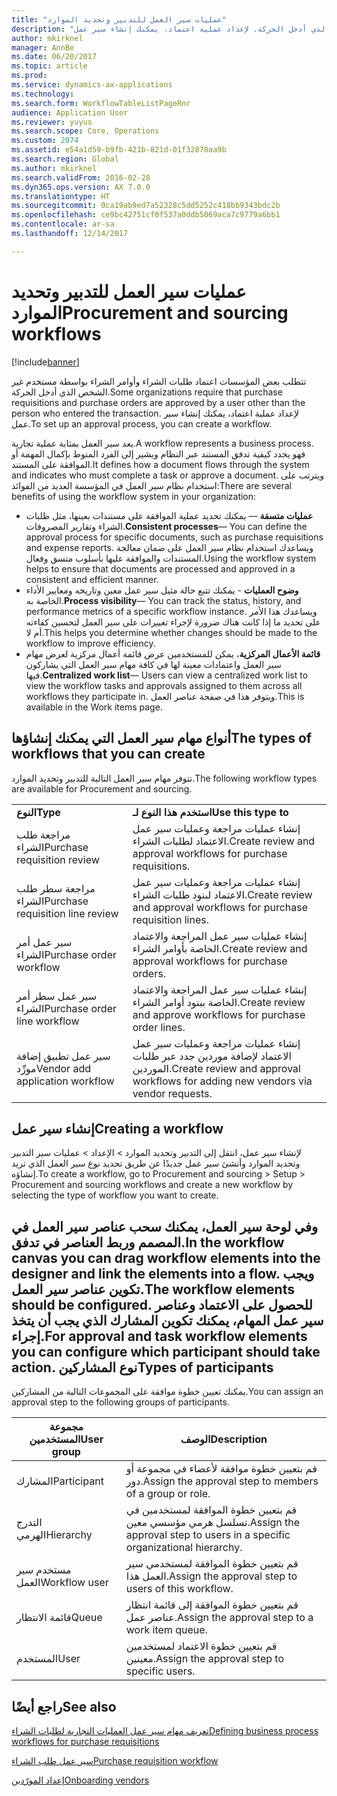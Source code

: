 ```yaml
---
title: "عمليات سير العمل للتدبير وتحديد الموارد"
description: "تتطلب بعض المؤسسات اعتماد طلبات الشراء وأوامر الشراء بواسطة مستخدم غير الشخص الذي أدخل الحركة. لإعداد عملية اعتماد، يمكنك إنشاء سير عمل."
author: mkirknel
manager: AnnBe
ms.date: 06/20/2017
ms.topic: article
ms.prod: 
ms.service: dynamics-ax-applications
ms.technology: 
ms.search.form: WorkflowTableListPageRnr
audience: Application User
ms.reviewer: yuyus
ms.search.scope: Core, Operations
ms.custom: 2074
ms.assetid: e54a1d59-b9fb-421b-821d-01f32878aa9b
ms.search.region: Global
ms.author: mkirknel
ms.search.validFrom: 2016-02-28
ms.dyn365.ops.version: AX 7.0.0
ms.translationtype: HT
ms.sourcegitcommit: 0ca19ab9ed7a52328c5dd5252c418bb9343bdc2b
ms.openlocfilehash: ce9bc42751cf0f537a0ddb5069aca7c9779a6bb1
ms.contentlocale: ar-sa
ms.lasthandoff: 12/14/2017

---
```


# <a name="procurement-and-sourcing-workflows"></a><span data-ttu-id="39aa8-104">عمليات سير العمل للتدبير وتحديد الموارد</span><span class="sxs-lookup"><span data-stu-id="39aa8-104">Procurement and sourcing workflows</span></span>

[!include[banner](../includes/banner.md)]


<span data-ttu-id="39aa8-105">تتطلب بعض المؤسسات اعتماد طلبات الشراء وأوامر الشراء بواسطة مستخدم غير الشخص الذي أدخل الحركة.</span><span class="sxs-lookup"><span data-stu-id="39aa8-105">Some organizations require that purchase requisitions and purchase orders are approved by a user other than the person who entered the transaction.</span></span> <span data-ttu-id="39aa8-106">لإعداد عملية اعتماد، يمكنك إنشاء سير عمل.</span><span class="sxs-lookup"><span data-stu-id="39aa8-106">To set up an approval process, you can create a workflow.</span></span>

<span data-ttu-id="39aa8-107">يعد سير العمل بمثابة عملية تجارية.</span><span class="sxs-lookup"><span data-stu-id="39aa8-107">A workflow represents a business process.</span></span> <span data-ttu-id="39aa8-108">فهو يحدد كيفية تدفق المستند عبر النظام ويشير إلى الفرد المنوط بإكمال المهمة أو الموافقة على المستند.</span><span class="sxs-lookup"><span data-stu-id="39aa8-108">It defines how a document flows through the system and indicates who must complete a task or approve a document.</span></span> <span data-ttu-id="39aa8-109">ويترتب على استخدام نظام سير العمل في المؤسسة العديد من الفوائد:</span><span class="sxs-lookup"><span data-stu-id="39aa8-109">There are several benefits of using the workflow system in your organization:</span></span>
-   <span data-ttu-id="39aa8-110">**عمليات متسقة** — يمكنك تحديد عملية الموافقة على مستندات بعينها، مثل طلبات الشراء وتقارير المصروفات.</span><span class="sxs-lookup"><span data-stu-id="39aa8-110">**Consistent processes**— You can define the approval process for specific documents, such as purchase requisitions and expense reports.</span></span> <span data-ttu-id="39aa8-111">ويساعدك استخدام نظام سير العمل على ضمان معالجة المستندات والموافقة عليها بأسلوب متسق وفعال.</span><span class="sxs-lookup"><span data-stu-id="39aa8-111">Using the workflow system helps to ensure that documents are processed and approved in a consistent and efficient manner.</span></span>
-   <span data-ttu-id="39aa8-112">**وضوح العمليات** - يمكنك تتبع حالة مثيل سير عمل معين وتاريخه ومعايير الأداء الخاصة به.</span><span class="sxs-lookup"><span data-stu-id="39aa8-112">**Process visibility**— You can track the status, history, and performance metrics of a specific workflow instance.</span></span> <span data-ttu-id="39aa8-113">ويساعدك هذا الأمر على تحديد ما إذا كانت هناك ضرورة لإجراء تغييرات على سير العمل لتحسين كفاءته أم لا.</span><span class="sxs-lookup"><span data-stu-id="39aa8-113">This helps you determine whether changes should be made to the workflow to improve efficiency.</span></span>
-   <span data-ttu-id="39aa8-114">**قائمة الأعمال المركزية**، يمكن للمستخدمين عرض قائمة أعمال مركزية لعرض مهام سير العمل واعتمادات معينة لها في كافة مهام سير العمل التي يشاركون فيها.</span><span class="sxs-lookup"><span data-stu-id="39aa8-114">**Centralized work list**— Users can view a centralized work list to view the workflow tasks and approvals assigned to them across all workflows they participate in.</span></span> <span data-ttu-id="39aa8-115">ويتوفر هذا في صفحة عناصر العمل.</span><span class="sxs-lookup"><span data-stu-id="39aa8-115">This is available in the Work items page.</span></span>

## <a name="the-types-of-workflows-that-you-can-create"></a><span data-ttu-id="39aa8-116"> أنواع مهام سير العمل التي يمكنك إنشاؤها</span><span class="sxs-lookup"><span data-stu-id="39aa8-116">The types of workflows that you can create</span></span>
<span data-ttu-id="39aa8-117">تتوفر مهام سير العمل التالية للتدبير وتحديد الموارد.</span><span class="sxs-lookup"><span data-stu-id="39aa8-117">The following workflow types are available for Procurement and sourcing.</span></span>

|                                  |                                                               |
|----------------------------------|---------------------------------------------------------------|
| <span data-ttu-id="39aa8-118">**النوع**</span><span class="sxs-lookup"><span data-stu-id="39aa8-118">**Type**</span></span>                         | <span data-ttu-id="39aa8-119">**استخدم هذا النوع لـ**</span><span class="sxs-lookup"><span data-stu-id="39aa8-119">**Use this type to**</span></span>                                          |
| <span data-ttu-id="39aa8-120">مراجعة طلب الشراء</span><span class="sxs-lookup"><span data-stu-id="39aa8-120">Purchase requisition review</span></span>      | <span data-ttu-id="39aa8-121">إنشاء عمليات مراجعة وعمليات سير عمل الاعتماد لطلبات الشراء.</span><span class="sxs-lookup"><span data-stu-id="39aa8-121">Create review and approval workflows for purchase requisitions.</span></span>            |
| <span data-ttu-id="39aa8-122">مراجعة سطر طلب الشراء</span><span class="sxs-lookup"><span data-stu-id="39aa8-122">Purchase requisition line review</span></span> | <span data-ttu-id="39aa8-123">إنشاء عمليات مراجعة وعمليات سير عمل الاعتماد لبنود طلبات الشراء.</span><span class="sxs-lookup"><span data-stu-id="39aa8-123">Create review and approval workflows for purchase requisition lines.</span></span>       |
| <span data-ttu-id="39aa8-124">سير عمل أمر الشراء</span><span class="sxs-lookup"><span data-stu-id="39aa8-124">Purchase order workflow</span></span>          | <span data-ttu-id="39aa8-125">إنشاء عمليات سير عمل المراجعة والاعتماد الخاصة بأوامر الشراء.</span><span class="sxs-lookup"><span data-stu-id="39aa8-125">Create review and approval workflows for purchase orders.</span></span>     |
| <span data-ttu-id="39aa8-126">سير عمل سطر أمر الشراء</span><span class="sxs-lookup"><span data-stu-id="39aa8-126">Purchase order line workflow</span></span>     | <span data-ttu-id="39aa8-127">إنشاء عمليات سير عمل المراجعة والاعتماد الخاصة ببنود أوامر الشراء.</span><span class="sxs-lookup"><span data-stu-id="39aa8-127">Create review and approve workflows for purchase order lines.</span></span> |
| <span data-ttu-id="39aa8-128">سير عمل تطبيق إضافة مورِّد</span><span class="sxs-lookup"><span data-stu-id="39aa8-128">Vendor add application workflow</span></span>  | <span data-ttu-id="39aa8-129">إنشاء عمليات مراجعة وعمليات سير عمل الاعتماد لإضافة موردين جدد عبر طلبات الموردين.</span><span class="sxs-lookup"><span data-stu-id="39aa8-129">Create review and approval workflows for adding new vendors via vendor requests.</span></span> |

## <a name="creating-a-workflow"></a><span data-ttu-id="39aa8-130">إنشاء سير عمل</span><span class="sxs-lookup"><span data-stu-id="39aa8-130">Creating a workflow</span></span>
<span data-ttu-id="39aa8-131">لإنشاء سير عمل، انتقل إلى التدبير وتحديد الموارد &gt; الإعداد &gt; عمليات سير التدبير وتحديد الموارد وأنشئ سير عمل جديدًا عن طريق تحديد نوع سير العمل الذي تريد إنشاؤه.</span><span class="sxs-lookup"><span data-stu-id="39aa8-131">To create a workflow, go to Procurement and sourcing &gt; Setup &gt; Procurement and sourcing workflows and create a new workflow by selecting the type of workflow you want to create.</span></span>  

<span data-ttu-id="39aa8-132">وفي لوحة سير العمل، يمكنك سحب عناصر سير العمل في المصمم وربط العناصر في تدفق.</span><span class="sxs-lookup"><span data-stu-id="39aa8-132">In the workflow canvas you can drag workflow elements into the designer and link the elements into a flow.</span></span> <span data-ttu-id="39aa8-133">ويجب تكوين عناصر سير العمل.</span><span class="sxs-lookup"><span data-stu-id="39aa8-133">The workflow elements should be configured.</span></span> <span data-ttu-id="39aa8-134">للحصول على الاعتماد وعناصر سير عمل المهام، يمكنك تكوين المشارك الذي يجب أن يتخذ إجراء.</span><span class="sxs-lookup"><span data-stu-id="39aa8-134">For approval and task workflow elements you can configure which participant should take action.</span></span>
<span data-ttu-id="39aa8-135">نوع المشاركين</span><span class="sxs-lookup"><span data-stu-id="39aa8-135">Types of participants</span></span>
----------------------

<span data-ttu-id="39aa8-136">يمكنك تعيين خطوة موافقة على المجموعات التالية من المشاركين.</span><span class="sxs-lookup"><span data-stu-id="39aa8-136">You can assign an approval step to the following groups of participants.</span></span>

| <span data-ttu-id="39aa8-137">مجموعة المستخدمين</span><span class="sxs-lookup"><span data-stu-id="39aa8-137">User group</span></span>    | <span data-ttu-id="39aa8-138">الوصف</span><span class="sxs-lookup"><span data-stu-id="39aa8-138">Description</span></span>                                                               |
|---------------|---------------------------------------------------------------------------|
| <span data-ttu-id="39aa8-139">المشارك</span><span class="sxs-lookup"><span data-stu-id="39aa8-139">Participant</span></span>   | <span data-ttu-id="39aa8-140">قم بتعيين خطوة موافقة لأعضاء في مجموعة أو دور.</span><span class="sxs-lookup"><span data-stu-id="39aa8-140">Assign the approval step to members of a group or role.</span></span>                   |
| <span data-ttu-id="39aa8-141">التدرج الهرمي</span><span class="sxs-lookup"><span data-stu-id="39aa8-141">Hierarchy</span></span>     | <span data-ttu-id="39aa8-142">قم بتعيين خطوة الموافقة لمستخدمين في تسلسل هرمي مؤسسي معين.</span><span class="sxs-lookup"><span data-stu-id="39aa8-142">Assign the approval step to users in a specific organizational hierarchy.</span></span> |
| <span data-ttu-id="39aa8-143">مستخدم سير العمل</span><span class="sxs-lookup"><span data-stu-id="39aa8-143">Workflow user</span></span> | <span data-ttu-id="39aa8-144">قم بتعيين خطوة الموافقة لمستخدمي سير العمل هذا.</span><span class="sxs-lookup"><span data-stu-id="39aa8-144">Assign the approval step to users of this workflow.</span></span>                       |
| <span data-ttu-id="39aa8-145">قائمة الانتظار</span><span class="sxs-lookup"><span data-stu-id="39aa8-145">Queue</span></span>         | <span data-ttu-id="39aa8-146">قم بتعيين خطوة الموافقة إلى قائمة انتظار عناصر عمل.</span><span class="sxs-lookup"><span data-stu-id="39aa8-146">Assign the approval step to a work item queue.</span></span>                            |
| <span data-ttu-id="39aa8-147">المستخدم</span><span class="sxs-lookup"><span data-stu-id="39aa8-147">User</span></span>          | <span data-ttu-id="39aa8-148">قم بتعيين خطوة الاعتماد لمستخدمين معينين.</span><span class="sxs-lookup"><span data-stu-id="39aa8-148">Assign the approval step to specific users.</span></span>                               |



<a name="see-also"></a><span data-ttu-id="39aa8-149">راجع أيضًا</span><span class="sxs-lookup"><span data-stu-id="39aa8-149">See also</span></span>
--------

[<span data-ttu-id="39aa8-150">تعريف مهام سير عمل العمليات التجارية لطلبات الشراء</span><span class="sxs-lookup"><span data-stu-id="39aa8-150">Defining business process workflows for purchase requisitions</span></span>](https://mbs.microsoft.com/customersource/Global/AX/learning/documentation/white-papers/Defining_business_process_workflows_for_purchase_requisitions)

[<span data-ttu-id="39aa8-151">سير عمل طلب الشراء</span><span class="sxs-lookup"><span data-stu-id="39aa8-151">Purchase requisition workflow</span></span>](purchase-requisitions-workflow.md)

[<span data-ttu-id="39aa8-152">إعداد المورّدين</span><span class="sxs-lookup"><span data-stu-id="39aa8-152">Onboarding vendors</span></span>](vendor-onboarding.md)


